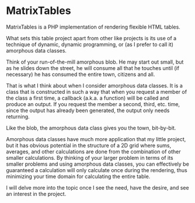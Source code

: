 MatrixTables
============

MatrixTables is a PHP implementation of rendering flexible HTML tables. 

What sets this table project apart from other like projects is its use of a technique of dynamic, dynamic programming, or 
(as I prefer to call it) amorphous data classes.

Think of your run-of-the-mill amorphous blob. He may start out small, but as he slides down the street, he will consume all that he touches until (if necessary) he has consumed the entire town, citizens and all.

That is what I think about when I consider amorphous data classes. It is a class that is constructed in such a way
that when you request a member of the class a first time, a callback (a.k.a. a function) will be called and produce an output. If you request the member a second, third, etc. time, since the output has already been generated, the output only needs returning.

Like the blob, the amorphous data class gives you the town, bit-by-bit.

Amorphous data classes have much more application that my little project, but it has obvious potential in the structure of a 2D grid where sums, averages, and other calculations are done from the combination of other smaller calculations. By thinking of your larger problem in terms of its smaller problems and using amorphous data classes, you can effectively be guaranteed a calculation will only calculate once during the rendering, thus minimizing your time domain for calculating the entire table.

I will delve more into the topic once I see the need, have the desire, and see an interest in the project.
